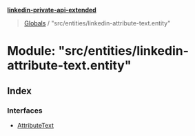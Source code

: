 **[linkedin-private-api-extended](../README.md)**

> [Globals](../globals.md) / "src/entities/linkedin-attribute-text.entity"

# Module: "src/entities/linkedin-attribute-text.entity"

## Index

### Interfaces

* [AttributeText](../interfaces/_src_entities_linkedin_attribute_text_entity_.attributetext.md)
